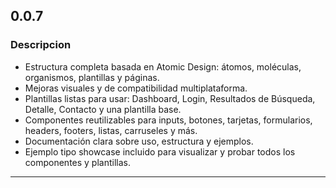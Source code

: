 
## 0.0.7

### Descripcion

- Estructura completa basada en Atomic Design: átomos, moléculas, organismos, plantillas y páginas.
- Mejoras visuales y de compatibilidad multiplataforma.
- Plantillas listas para usar: Dashboard, Login, Resultados de Búsqueda, Detalle, Contacto y una plantilla base.
- Componentes reutilizables para inputs, botones, tarjetas, formularios, headers, footers, listas, carruseles y más.
- Documentación clara sobre uso, estructura y ejemplos.
- Ejemplo tipo showcase incluido para visualizar y probar todos los componentes y plantillas.

---

